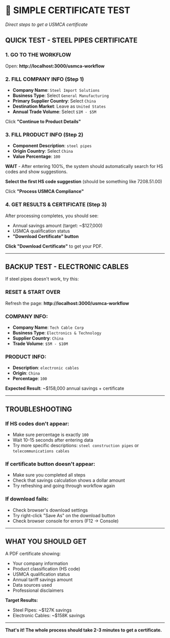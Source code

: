 # 🎯 SIMPLE CERTIFICATE TEST
*Direct steps to get a USMCA certificate*

## **QUICK TEST - STEEL PIPES CERTIFICATE**

### **1. GO TO THE WORKFLOW**
Open: **http://localhost:3000/usmca-workflow**

### **2. FILL COMPANY INFO (Step 1)**
- **Company Name**: `Steel Import Solutions`
- **Business Type**: Select `General Manufacturing`
- **Primary Supplier Country**: Select `China`
- **Destination Market**: Leave as `United States`  
- **Annual Trade Volume**: Select `$1M - $5M`

Click **"Continue to Product Details"**

### **3. FILL PRODUCT INFO (Step 2)**
- **Component Description**: `steel pipes`
- **Origin Country**: Select `China`
- **Value Percentage**: `100`

**WAIT** - After entering 100%, the system should automatically search for HS codes and show suggestions.

**Select the first HS code suggestion** (should be something like 7208.51.00)

Click **"Process USMCA Compliance"**

### **4. GET RESULTS & CERTIFICATE (Step 3)**
After processing completes, you should see:
- Annual savings amount (target: ~$127,000)
- USMCA qualification status
- **"Download Certificate" button**

**Click "Download Certificate"** to get your PDF.

---

## **BACKUP TEST - ELECTRONIC CABLES**

If steel pipes doesn't work, try this:

### **RESET & START OVER**
Refresh the page: **http://localhost:3000/usmca-workflow**

### **COMPANY INFO:**
- **Company Name**: `Tech Cable Corp`
- **Business Type**: `Electronics & Technology`
- **Supplier Country**: `China`
- **Trade Volume**: `$5M - $10M`

### **PRODUCT INFO:**
- **Description**: `electronic cables`
- **Origin**: `China`  
- **Percentage**: `100`

**Expected Result**: ~$158,000 annual savings + certificate

---

## **TROUBLESHOOTING**

### **If HS codes don't appear:**
- Make sure percentage is exactly `100`
- Wait 10-15 seconds after entering data
- Try more specific descriptions: `steel construction pipes` or `telecommunications cables`

### **If certificate button doesn't appear:**
- Make sure you completed all steps
- Check that savings calculation shows a dollar amount
- Try refreshing and going through workflow again

### **If download fails:**
- Check browser's download settings
- Try right-click "Save As" on the download button
- Check browser console for errors (F12 → Console)

---

## **WHAT YOU SHOULD GET**

A PDF certificate showing:
- Your company information
- Product classification (HS code)
- USMCA qualification status  
- Annual tariff savings amount
- Data sources used
- Professional disclaimers

**Target Results:**
- Steel Pipes: ~$127K savings
- Electronic Cables: ~$158K savings

---

**That's it! The whole process should take 2-3 minutes to get a certificate.**